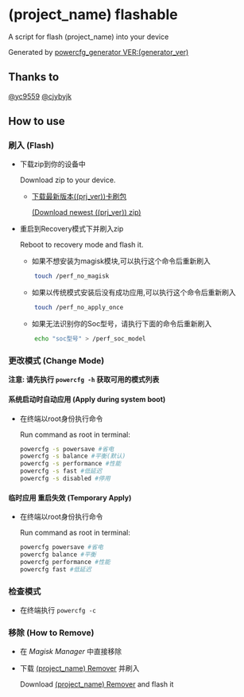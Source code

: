 # (project_name) flashable
A script for flash (project_name) into your device

Generated by [powercfg_generator VER:(generator_ver)](https://github.com/cjybyjk/powercfg_generator)

## Thanks to
[@yc9559](https://github.com/yc9559)
[@cjybyjk](https://github.com/cjybyjk)

## How to use
### 刷入 (Flash)
-   下载zip到你的设备中 

    Download zip to your device.
	- [下载最新版本((prj_ver))卡刷包]((project_id).Installer.(prj_ver).zip) 

		[(Download newest ((prj_ver)) zip)]((project_id).Installer.(prj_ver).zip)
-   重启到Recovery模式下并刷入zip

    Reboot to recovery mode and flash it.
	- 如果不想安装为magisk模块,可以执行这个命令后重新刷入 
	```bash
		touch /perf_no_magisk
	```
	- 如果以传统模式安装后没有成功应用,可以执行这个命令后重新刷入
	```bash
		touch /perf_no_apply_once
	```
	- 如果无法识别你的Soc型号，请执行下面的命令后重新刷入
	```bash
		echo "soc型号" > /perf_soc_model
	```
### 更改模式 (Change Mode)
**注意: 请先执行 `powercfg -h` 获取可用的模式列表**

#### 系统启动时自动应用 (Apply during system boot)
-   在终端以root身份执行命令

	Run command as root in terminal:
	```bash
	powercfg -s powersave #省电
	powercfg -s balance #平衡(默认)
	powercfg -s performance #性能
	powercfg -s fast #低延迟
	powercfg -s disabled #停用
	```

#### 临时应用 重启失效 (Temporary Apply)
-   在终端以root身份执行命令

    Run command as root in terminal: 
    ```bash
	powercfg powersave #省电
	powercfg balance #平衡
	powercfg performance #性能
	powercfg fast #低延迟
    ```

### 检查模式
-	在终端执行 `powercfg -c`

### 移除 (How to Remove)
-	在 *Magisk Manager* 中直接移除
-	下载 [(project_name) Remover]((project_name).Remover.zip) 并刷入

	Download [(project_name) Remover]((project_name).Remover.zip) and flash it

